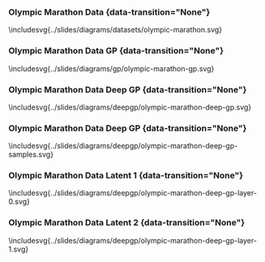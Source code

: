 
### Olympic Marathon Data {data-transition="None"}

\includesvg{../slides/diagrams/datasets/olympic-marathon.svg}

### Olympic Marathon Data GP {data-transition="None"}

\includesvg{../slides/diagrams/gp/olympic-marathon-gp.svg}

### Olympic Marathon Data Deep GP {data-transition="None"}

\includesvg{../slides/diagrams/deepgp/olympic-marathon-deep-gp.svg}

### Olympic Marathon Data Deep GP {data-transition="None"}

\includesvg{../slides/diagrams/deepgp/olympic-marathon-deep-gp-samples.svg}

### Olympic Marathon Data Latent 1 {data-transition="None"}

\includesvg{../slides/diagrams/deepgp/olympic-marathon-deep-gp-layer-0.svg}

### Olympic Marathon Data Latent 2 {data-transition="None"}

\includesvg{../slides/diagrams/deepgp/olympic-marathon-deep-gp-layer-1.svg}
